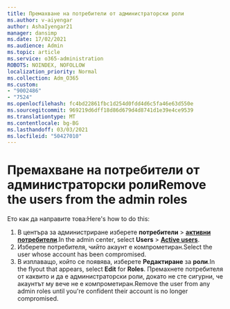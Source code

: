 ```yaml
---
title: Премахване на потребители от администраторски роли
ms.author: v-aiyengar
author: AshaIyengar21
manager: dansimp
ms.date: 17/02/2021
ms.audience: Admin
ms.topic: article
ms.service: o365-administration
ROBOTS: NOINDEX, NOFOLLOW
localization_priority: Normal
ms.collection: Adm_O365
ms.custom:
- "9002486"
- "7524"
ms.openlocfilehash: fc4bd22861fbc1d254d0fdd4d6c5fa46e63d550e
ms.sourcegitcommit: 969219d6dff18d86d679d4d8741d1e39e4ce9539
ms.translationtype: MT
ms.contentlocale: bg-BG
ms.lasthandoff: 03/03/2021
ms.locfileid: "50427010"
---
```

# <a name="remove-the-users-from-the-admin-roles"></a><span data-ttu-id="6f0f4-102">Премахване на потребители от администраторски роли</span><span class="sxs-lookup"><span data-stu-id="6f0f4-102">Remove the users from the admin roles</span></span>

<span data-ttu-id="6f0f4-103">Ето как да направите това:</span><span class="sxs-lookup"><span data-stu-id="6f0f4-103">Here's how to do this:</span></span>

1. <span data-ttu-id="6f0f4-104">В центъра за администриране изберете **потребители**  >  [**активни потребители**](https://go.microsoft.com/fwlink/p/?linkid=834822).</span><span class="sxs-lookup"><span data-stu-id="6f0f4-104">In the admin center, select **Users** > [**Active users**](https://go.microsoft.com/fwlink/p/?linkid=834822).</span></span>
1. <span data-ttu-id="6f0f4-105">Изберете потребителя, чийто акаунт е компрометиран.</span><span class="sxs-lookup"><span data-stu-id="6f0f4-105">Select the user whose account has been compromised.</span></span>
1. <span data-ttu-id="6f0f4-106">В изплаващо, който се появява, изберете **Редактиране** за **роли**.</span><span class="sxs-lookup"><span data-stu-id="6f0f4-106">In the flyout that appears, select **Edit** for **Roles**.</span></span> <span data-ttu-id="6f0f4-107">Премахнете потребителя от каквито и да е администраторски роли, докато не сте сигурни, че акаунтът му вече не е компрометиран.</span><span class="sxs-lookup"><span data-stu-id="6f0f4-107">Remove the user from any admin roles until you're confident their account is no longer compromised.</span></span>

